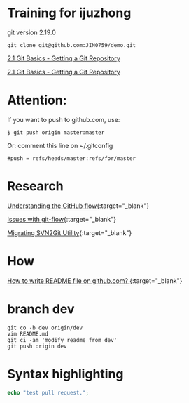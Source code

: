 # Training for ijuzhong

git version 2.19.0

`git clone git@github.com:JIN0759/demo.git`

<a href="https://git-scm.com/book/en/v2/Git-Basics-Getting-a-Git-Repository" target="_blank">2.1 Git Basics - Getting a Git Repository</a>

[2.1 Git Basics - Getting a Git Repository](https://git-scm.com/book/en/v2/Git-Basics-Getting-a-Git-Repository)

# Attention:
If you want to push to github.com, use:

`$ git push origin master:master `

Or: 
comment this line on ~/.gitconfig 

    #push = refs/heads/master:refs/for/master

# Research
[Understanding the GitHub flow](https://guides.github.com/introduction/flow/){:target="_blank"}

[Issues with git-flow](http://scottchacon.com/2011/08/31/github-flow.html){:target="_blank"}

[Migrating SVN2Git Utility](https://services.github.com/on-demand/downloads/subversion-migration/){:target="_blank"}

# How
[How to write README file on github.com? ](https://help.github.com/articles/basic-writing-and-formatting-syntax/){:target="_blank"}

# branch dev
```shell
git co -b dev origin/dev 
vim README.md 
git ci -am 'modify readme from dev'
git push origin dev
```

# Syntax highlighting
```php
echo "test pull request.";
```

